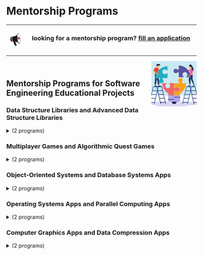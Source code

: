 # Mentorship Programs

<table>
    <tbody>
<tr>
<td align="center" width="10%"><a href="https://forms.gle/3rRZLvBtCusJZd6k9"><img src="/icons/announcement.png" width="100%"></img></a></td>
<td align="center" width="90%"><h3>looking for a mentorship program? <a href="https://forms.gle/3rRZLvBtCusJZd6k9">fill an application</a></h3><br></td>
</tr>
    </tbody>
</table>

<a href="/mentorship-programs/software-engineering-educational-projects-1.md"><img align="right" width="120" src="/logos/software-engineering-educational-projects.png"></img></a>
<br>

## Mentorship Programs for Software Engineering Educational Projects

### Data Structure Libraries and Advanced Data Structure Libraries

<details>
    <summary>(2 programs)</summary>
    <br>
<table>
    <thead>
        <tr>
<th width="30px">#</th>
<th width="280px">Program Name</th>
<th width="120px">Program Duration (Hrs)</th>
<th width="120px"># Releases</th>
<th width="400px">Program Outcome</th>
        </tr>
    </thead>
    <tbody>
        <tr>
<td align="center">01</td>
<td align="center"><a href="/Software-Engineering-Educational-Projectsdata-structure-libraries/README.md">Data Structure Libraries</a></td>
<td align="center">320<br>[Only 160 are required]</td>
<td align="center">8<br><br>
<a href="/Software-Engineering-Educational-Projectsdata-structure-libraries/README.md"><img src="/logos/console-development.png" width="45%"></img></a>
<a href="/Software-Engineering-Educational-Projectsdata-structure-libraries/README.md"><img src="/logos/desktop-development.png" width="45%"></img></a>
</td>
<td align="left">
* 24 implemented Educational Projects    <br>
* 20+ solved Tasks per Educational Projects    <br>
* mastered Skills {Data Structures, Abstract Data Types (ADTs), Algorithms, Complexity Analysis (Big O Notation), Memory Management, Modular Programming, Unit Testing, Code Documentation, Library Design Principles, Performance Optimization}    <br>
</td>
        </tr>
        <tr>
<td align="center">02</td>
<td align="center"><a href="/Software-Engineering-Educational-Projectsadvanced-data-structure-libraries/README.md">Advanced Data Structure Libraries</a></td>
<td align="center">320<br>[Only 160 Hrs required]</td>
<td align="center">8<br><br>
<a href="/Software-Engineering-Educational-Projectsadvanced-data-structure-libraries/README.md"><img src="/logos/console-development.png" width="45%"></img></a>
<a href="/Software-Engineering-Educational-Projectsadvanced-data-structure-libraries/README.md"><img src="/logos/desktop-development.png" width="45%"></img></a>
</td>
<td align="left">
* 24 implemented Educational Projects    <br>
* 20+ solved Tasks per Educational Projects    <br>
* mastered Skills {Complex Data Structures and Algorithms, Data Structure and Algorithms Optimization, Memory Management Techniques, Complexity Analysis, Testing and Benchmarking, Documentation of Complex Structures}    <br>
</td>
        </tr>
    </tbody>
</table>
</details>

### Multiplayer Games and Algorithmic Quest Games

<details>
    <summary>(2 programs)</summary>
    <br>
<table>
    <thead>
        <tr>
<th width="30px">#</th>
<th width="280px">Program Name</th>
<th width="120px">Program Duration (Hrs)</th>
<th width="120px"># Releases</th>
<th width="400px">Program Outcome</th>
        </tr>
    </thead>
    <tbody>
        <tr>
<td align="center">01</td>
<td align="center"><a href="/Software-Engineering-Educational-Projectsmultiplayer-games/README.md">Multiplayer Games</a></td>
<td align="center">320<br>[Only 160 Hrs required]</td>
<td align="center">8<br><br>
<a href="/Software-Engineering-Educational-Projectsmultiplayer-games/README.md"><img src="/logos/console-development.png" width="45%"></img></a>
<a href="/Software-Engineering-Educational-Projectsmultiplayer-games/README.md"><img src="/logos/desktop-development.png" width="45%"></img></a>
</td>
<td align="left">
* 24 implemented Educational Projects    <br>
* 20+ solved Tasks per Educational Projects    <br>
* mastered Skills {Player Interaction, Game Loop Implementation, State Management, User Input Handling, Debugging Techniques, Testing and Quality Assurance}    <br>
* mastered Skills {Multiplayer Game Design, Matchmaking Algorithms, User Interface (UI) Design for Multiple Players, Scoring and Leaderboards Implementation, Debugging and Profiling Tools, Testing and Quality Assurance}    <br>
</td>
        </tr>
        <tr>
<td align="center">02</td>
<td align="center"><a href="/Software-Engineering-Educational-Projectsalgorithmic-quest-games/README.md">Algorithmic Quest Games</a></td>
<td align="center">320<br>[Only 160 Hrs required]</td>
<td align="center">8<br><br>
<a href="/Software-Engineering-Educational-Projectsalgorithmic-quest-games/README.md"><img src="/logos/console-development.png" width="45%"></img></a>
<a href="/Software-Engineering-Educational-Projectsalgorithmic-quest-games/README.md"><img src="/logos/desktop-development.png" width="45%"></img></a>
</td>
<td align="left">
* 24 implemented Educational Projects    <br>
* 20+ solved Tasks per Educational Projects    <br>
* mastered Skills {Player Interaction, Game Loop Implementation, State Management, User Input Handling, Debugging Techniques, Testing and Quality Assurance}    <br>
* mastered Skills {Algorithm Design and Analysis, Puzzle and Challenge Creation, Game Mechanics Implementation, User Interface (UI) Design for Quests, Randomization Techniques, Game State Management, Feedback Mechanisms, Testing and Debugging Techniques}    <br>
</td>
        </tr>
    </tbody>
</table>
</details>

### Object-Oriented Systems and Database Systems Apps

<details>
    <summary>(2 programs)</summary>
    <br>
<table>
    <thead>
        <tr>
<th width="30px">#</th>
<th width="280px">Program Name</th>
<th width="120px">Program Duration (Hrs)</th>
<th width="120px"># Releases</th>
<th width="400px">Program Outcome</th>
        </tr>
    </thead>
    <tbody>
        <tr>
<td align="center">01</td>
<td align="center"><a href="/Software-Engineering-Educational-Projectsobject-oriented-systems/README.md">Object-Oriented Systems</a></td>
<td align="center">320<br>[Only 160 Hrs required]</td>
<td align="center">8<br><br>
<a href="/Software-Engineering-Educational-Projectsobject-oriented-systems/README.md"><img src="/logos/console-development.png" width="45%"></img></a>
<a href="/Software-Engineering-Educational-Projectsobject-oriented-systems/README.md"><img src="/logos/desktop-development.png" width="45%"></img></a>
</td>
<td align="left">
* 24 implemented Educational Projects    <br>
* 20+ solved Tasks per Educational Projects    <br>
* mastered Skills {Object-Oriented Programming (OOP) Principles, Class Design and Responsibility Assignment, Design Patterns, UML Diagram Creation, Modularity and Code Organization, Unit Testing and Test-Driven Development (TDD), Refactoring Techniques, Documentation and Code Comments}    <br>
</td>
        </tr>
        <tr>
<td align="center">02</td>
<td align="center"><a href="/Software-Engineering-Educational-Projectsdatabase-systems-apps/README.md">Database Systems Apps</a></td>
<td align="center">320<br>[Only 160 Hrs required]</td>
<td align="center">8<br><br>
<a href="/Software-Engineering-Educational-Projectsdatabase-systems-apps/README.md"><img src="/logos/console-development.png" width="45%"></img></a>
<a href="/Software-Engineering-Educational-Projectsdatabase-systems-apps/README.md"><img src="/logos/desktop-development.png" width="45%"></img></a>
</td>
<td align="left">
* 24 implemented Educational Projects    <br>
* 20+ solved Tasks per Educational Projects    <br>
* mastered Skills {Database Design Principles, SQL Basics for Data Manipulation, Entity-Relationship Diagrams, CRUD Operations, Data Validation Techniques, File I/O Handling for Data Persistence, Error Handling and Logging, Unit Testing for Database Operations}    <br>
</td>
        </tr>
    </tbody>
</table>
</details>

### Operating Systems Apps and Parallel Computing Apps

<details>
    <summary>(2 programs)</summary>
    <br>
<table>
    <thead>
        <tr>
<th width="30px">#</th>
<th width="280px">Program Name</th>
<th width="120px">Program Duration (Hrs)</th>
<th width="120px"># Releases</th>
<th width="400px">Program Outcome</th>
        </tr>
    </thead>
    <tbody>
        <tr>
<td align="center">01</td>
<td align="center"><a href="/Software-Engineering-Educational-Projectsoperating-system-apps/README.md">Operating Systems Apps</a></td>
<td align="center">320<br>[Only 160 Hrs required]</td>
<td align="center">8<br><br>
<a href="/Software-Engineering-Educational-Projectsoperating-system-apps/README.md"><img src="/logos/console-development.png" width="45%"></img></a>
<a href="/Software-Engineering-Educational-Projectsoperating-system-apps/README.md"><img src="/logos/desktop-development.png" width="45%"></img></a>
</td>
<td align="left">
* 12 implemented Educational Projects    <br>
* 20+ solved Tasks per Educational Projects    <br>
* mastered Skills {Operating System Concepts, Concurrency and Synchronization, System Calls and APIs, File System Management, Inter-Process Communication (IPC), Error Handling and Logging, Resource Allocation Techniques, Performance Monitoring}    <br>
</td>
        </tr>
        <tr>
<td align="center">02</td>
<td align="center"><a href="/Software-Engineering-Educational-Projectsparallel-computing-apps/README.md">Parallel Computing Apps</a></td>
<td align="center">320<br>[Only 160 Hrs required]</td>
<td align="center">8<br><br>
<a href="/Software-Engineering-Educational-Projectsparallel-computing-apps/README.md"><img src="/logos/console-development.png" width="45%"></img></a>
<a href="/Software-Engineering-Educational-Projectsparallel-computing-apps/README.md"><img src="/logos/desktop-development.png" width="45%"></img></a>
</td>
<td align="left">
* 12 implemented Educational Projects    <br>
* 20+ solved Tasks per Educational Projects    <br>
* mastered Skills {Parallel Programming Concepts, Multi-threading and Concurrency Control, Synchronization Mechanisms (Mutexes, Semaphores), Load Balancing Techniques, Performance Optimization in Parallel Algorithms, Debugging Parallel Applications}    <br>
</td>
        </tr>
    </tbody>
</table>
</details>

### Computer Graphics Apps and Data Compression Apps

<details>
    <summary>(2 programs)</summary>
    <br>
<table>
    <thead>
        <tr>
<th width="30px">#</th>
<th width="280px">Program Name</th>
<th width="120px">Program Duration (Hrs)</th>
<th width="120px"># Releases</th>
<th width="400px">Program Outcome</th>
        </tr>
    </thead>
    <tbody>
        <tr>
<td align="center">01</td>
<td align="center"><a href="/Software-Engineering-Educational-Projectscomputer-graphics-apps/README.md">Computer Graphics Apps</a></td>
<td align="center">320<br>[Only 160 Hrs required]</td>
<td align="center">8<br><br>
<a href="/Software-Engineering-Educational-Projectscomputer-graphics-apps/README.md"><img src="/logos/console-development.png" width="45%"></img></a>
<a href="/Software-Engineering-Educational-Projectscomputer-graphics-apps/README.md"><img src="/logos/desktop-development.png" width="45%"></img></a>
</td>
<td align="left">
* 12 implemented Educational Projects    <br>
* 20+ solved Tasks per Educational Projects    <br>
* mastered Skills {Computer Graphics Fundamentals, 2D & 3D Graphics Programming, Rendering Techniques (Rasterization), Basic Animation Techniques, User Interface (UI) Development in Console Graphics, Mathematics for Graphics, Debugging Graphics Applications, Performance Optimization}    <br>
</td>
        </tr>
        <tr>
<td align="center">02</td>
<td align="center"><a href="/Software-Engineering-Educational-Projectsdata-compression-apps/README.md">Data Compression Apps</a></td>
<td align="center">320<br>[Only 160 are required]</td>
<td align="center">8<br><br>
<a href="/Software-Engineering-Educational-Projectsdata-compression-apps/README.md"><img src="/logos/console-development.png" width="45%"></img></a>
<a href="/Software-Engineering-Educational-Projectsdata-compression-apps/README.md"><img src="/logos/desktop-development.png" width="45%"></img></a>
</td>
<td align="left">
* 12 implemented Educational Projects    <br>
* 20+ solved Tasks per Educational Projects    <br>
* mastered Skills {Data Compression Algorithms, File I/O Handling, Lossy vs. Lossless Compression Techniques, Performance Analysis of Compression Techniques, Testing and Quality Assurance, Error Handling and Data Integrity Checks}    <br>
</td>
        </tr>
    </tbody>
</table>
</details>
